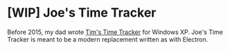 # [WIP] Joe's Time Tracker

Before 2015, my dad wrote [Tim's Time Tracker](https://github.com/tkoop/timstimetracker/) for Windows XP. Joe's Time Tracker is meant to be a modern replacement written as with Electron.